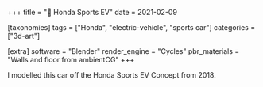 +++
title = "🚗 Honda Sports EV"
date = 2021-02-09

[taxonomies]
tags = ["Honda", "electric-vehicle", "sports car"]
categories = ["3d-art"]

[extra]
software = "Blender"
render_engine = "Cycles"
pbr_materials = "Walls and floor from ambientCG"
+++

I modelled this car off the Honda Sports EV Concept from 2018.
